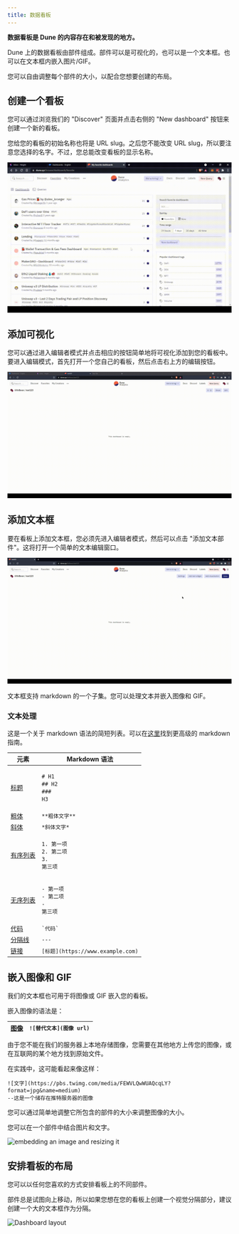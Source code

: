 ```yaml
---
title: 数据看板
---
```


**数据看板是 Dune 的内容存在和被发现的地方。**

Dune 上的数据看板由部件组成。部件可以是可视化的，也可以是一个文本框。也可以在文本框内嵌入图片/GIF。

您可以自由调整每个部件的大小，以配合您想要创建的布局。

## 创建一个看板

您可以通过浏览我们的 "Discover" 页面并点击右侧的 "New dashboard" 按钮来创建一个新的看板。

您给您的看板的初始名称也将是 URL slug。之后您不能改变 URL slug，所以要注意您选择的名字。不过，您总能改变看板的显示名称。

![create Dashboard](images/create-dashboard.gif)

## 添加可视化

您可以通过进入编辑者模式并点击相应的按钮简单地将可视化添加到您的看板中。要进入编辑模式，首先打开一个您自己的看板，然后点击右上方的编辑按钮。

![Add Visualizations](images/dashboard-visualizations.gif)

## 添加文本框

要在看板上添加文本框，您必须先进入编辑者模式，然后可以点击 "添加文本部件"。这将打开一个简单的文本编辑窗口。

![Text widget](images/dashboard-text-widget.gif)

文本框支持 markdown 的一个子集。您可以处理文本并嵌入图像和 GIF。

### 文本处理

这是一个关于 markdown 语法的简短列表。可以在[这里](dashboards.md#dashboards-are-where-dunes-content-lives-and-gets-discovered.)找到更高级的 markdown 指南。

| 元素                                                                         | Markdown 语法                                                                                    |
| ------------------------------------------------------------------------------- | -------------------------------------------------------------------------------------------------- |
| [标题](https://www.markdownguide.org/basic-syntax/#headings)                 | <p><code># H1</code><br><code>## H2</code><br><code>### H3</code></p>                              |
| [粗体](https://www.markdownguide.org/basic-syntax/#bold)                        | `**粗体文字**`                                                                                    |
| [斜体](https://www.markdownguide.org/basic-syntax/#italic)                    | `*斜体文字*`                                                                                 |
| [有序列表](https://www.markdownguide.org/basic-syntax/#ordered-lists)       | <p><code>1. 第一项</code><br><code>2. 第二项</code><br><code>3. 第三项</code><br></p> |
| [无序列表](https://www.markdownguide.org/basic-syntax/#unordered-lists)   | <p><code>- 第一项</code><br><code>- 第二项</code><br><code>- 第三项</code><br></p>    |
| [代码](https://www.markdownguide.org/basic-syntax/#code)                        | `` `代码` ``                                                                                       |
| [分隔线](https://www.markdownguide.org/basic-syntax/#horizontal-rules) | `---`                                                                                              |
| [链接](https://www.markdownguide.org/basic-syntax/#links)                       | `[标题](https://www.example.com)`                                                                 |

## 嵌入图像和 GIF

我们的文本框也可用于将图像或 GIF 嵌入您的看板。

嵌入图像的语法是：

| [图像](https://www.markdownguide.org/basic-syntax/#images-1) | `![替代文本](图像 url)` |
| ------------------------------------------------------------- | ------------------------ |

由于您不能在我们的服务器上本地存储图像，您需要在其他地方上传您的图像，或在互联网的某个地方找到原始文件。

在实践中，这可能看起来像这样：

```
![文字](https://pbs.twimg.com/media/FEWVLQwWUAQcqLY?format=jpg&name=medium)
--这是一个储存在推特服务器的图像
```
您可以通过简单地调整它所包含的部件的大小来调整图像的大小。

您可以在一个部件中结合图片和文字。

![embedding an image and resizing it](images/dashboard-image.gif)

## 安排看板的布局

您可以以任何您喜欢的方式安排看板上的不同部件。

部件总是试图向上移动，所以如果您想在您的看板上创建一个视觉分隔部分，建议创建一个大的文本框作为分隔。

![Dashboard layout](images/dashboard-layout.gif)

